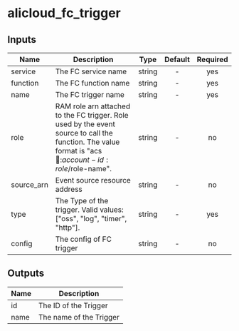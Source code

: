 # alicloud_fc_trigger

## Inputs

| Name | Description | Type | Default | Required |
|------|-------------|:----:|:-----:|:-----:|
| service | The FC service name | string | - | yes |
| function | The FC function name | string | - | yes |
| name | The FC trigger name | string | - | yes |
| role | RAM role arn attached to the FC trigger. Role used by the event source to call the function. The value format is "acs:ram::$account-id:role/$role-name". | string | - | no |
| source_arn | Event source resource address | string | - | no |
| type | The Type of the trigger. Valid values: ["oss", "log", "timer", "http"]. | string | - | yes |
| config | The config of FC trigger | string | - | no |


## Outputs

| Name | Description |
|------|-------------|
| id | The ID of the Trigger |
| name | The name of the Trigger |